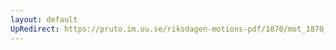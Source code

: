 ```yaml
---
layout: default
UpRedirect: https://pruto.im.uu.se/riksdagen-motions-pdf/1870/mot_1870__ak__165/mot_1870__ak__165-001.pdf
---
```

